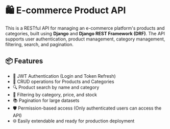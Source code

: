 # 🛍️ E-commerce Product API

This is a RESTful API for managing an e-commerce platform's products and categories, built using **Django** and **Django REST Framework (DRF)**. The API supports user authentication, product management, category management, filtering, search, and pagination.

## 📦 Features

- 🔐 JWT Authentication (Login and Token Refresh)
- 📄 CRUD operations for Products and Categories
- 🔍 Product search by name and category
- 🧮 Filtering by category, price, and stock
- 📚 Pagination for large datasets
- 🛡️ Permission-based access (Only authenticated users can access the API)
- 🌐 Easily extendable and ready for production deployment

